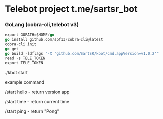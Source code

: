 # Telebot project  t.me/sartsr_bot
### GoLang (cobra-cli,telebot v3)
``` go
export GOPATH=$HOME/go
go install github.com/spf13/cobra-cli@latest
cobra-cli init
go get
go build -ldflags "-X 'github.com/SartSR/kbot/cmd.appVersion=v1.0.2'"
read -s TELE_TOKEN
export TELE_TOKEN
```
./kbot start

example command

/start hello - return version app

/start time - return current time

/start ping - return "Pong"



